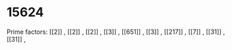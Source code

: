 # 15624

Prime factors: [[2]] , [[2]] , [[2]] , [[3]] , [[651]] , [[3]] , [[217]] , [[7]] , [[31]] , [[31]] , 